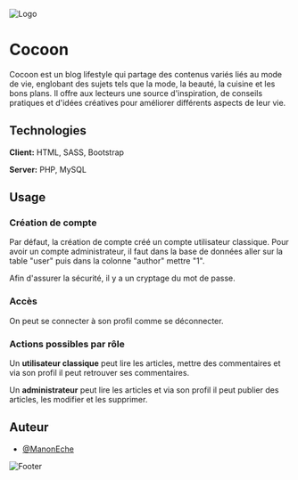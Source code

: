 
![Logo](https://i.imgur.com/o1QU8Bf.png)


# Cocoon

Cocoon est un blog lifestyle qui partage des contenus variés liés au mode de vie, englobant des sujets tels que la mode, la beauté, la cuisine et les bons plans. Il offre aux lecteurs une source d'inspiration, de conseils pratiques et d'idées créatives pour améliorer différents aspects de leur vie.




## Technologies

**Client:** HTML, SASS, Bootstrap

**Server:** PHP, MySQL


## Usage

### Création de compte

Par défaut, la création de compte créé un compte utilisateur classique. Pour avoir un compte administrateur, il faut dans la base de données aller sur la table "user" puis dans la colonne "author" mettre "1".

Afin d'assurer la sécurité, il y a un cryptage du mot de passe.

### Accès

On peut se connecter à son profil comme se déconnecter.

### Actions possibles par rôle

Un **utilisateur classique** peut lire les articles, mettre des commentaires et via son profil il peut retrouver ses commentaires.

Un **administrateur** peut lire les articles et via son profil il peut publier des articles, les modifier et les supprimer.






## Auteur

- [@ManonEche](https://github.com/ManonEche)


![Footer](https://i.imgur.com/9MCSUoL.png)